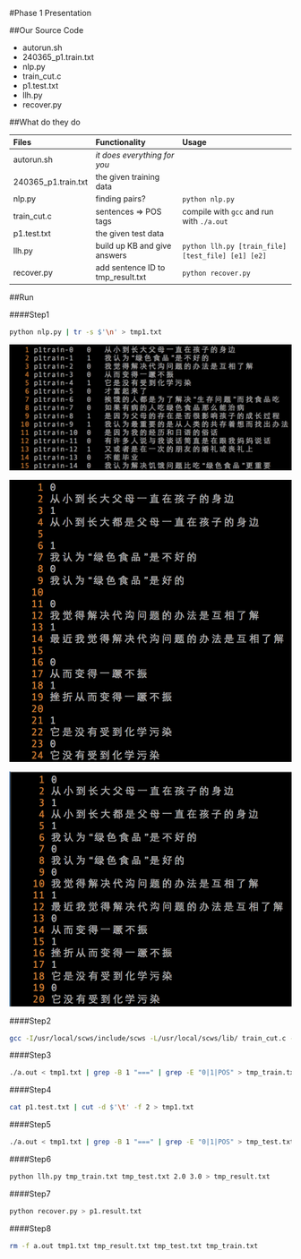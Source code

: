 #Phase 1 Presentation

##Our Source Code

+ autorun.sh
+ 240365\_p1.train.txt
+ nlp.py
+ train\_cut.c
+ p1.test.txt
+ llh.py
+ recover.py

##What do they do

|Files|Functionality|Usage|
|:----|:-----------|:-----|
|autorun.sh|*it does everything for you*| |
|240365\_p1.train.txt|the given training data| |
|nlp.py|finding pairs?|`python nlp.py`|
|train\_cut.c|sentences => POS tags|compile with `gcc` and run with `./a.out`|
|p1.test.txt|the given test data| |
|llh.py|build up KB and give answers|`python llh.py [train_file] [test_file] [e1] [e2]`|
|recover.py|add sentence ID to tmp\_result.txt|`python recover.py`|

##Run

####Step1
```sh
python nlp.py | tr -s $'\n' > tmp1.txt
```

![train_data snapshot](./snapshots/01_240365_p1.train.txt_snapshot.png)

![after nlp.py](./snapshots/02_after_nlp.py_snapshot.png)

![tmp1.txt](./snapshots/03_tmp1.txt_after_nlp.py_snapshot.png)

####Step2
```sh
gcc -I/usr/local/scws/include/scws -L/usr/local/scws/lib/ train_cut.c -lscws -o a.out
```

####Step3
```sh
./a.out < tmp1.txt | grep -B 1 "===" | grep -E "0|1|POS" > tmp_train.txt
```

####Step4
```sh
cat p1.test.txt | cut -d $'\t' -f 2 > tmp1.txt
```

####Step5
```sh
./a.out < tmp1.txt | grep -B 1 "===" | grep -E "0|1|POS" > tmp_test.txt
```

####Step6
```sh
python llh.py tmp_train.txt tmp_test.txt 2.0 3.0 > tmp_result.txt
```

####Step7
```sh
python recover.py > p1.result.txt
```

####Step8
```sh
rm -f a.out tmp1.txt tmp_result.txt tmp_test.txt tmp_train.txt
```


